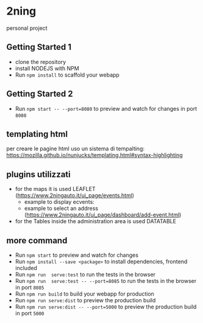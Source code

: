 # 2ning
personal project


## Getting Started 1
- clone the repository
- install NODEJS with NPM
- Run `npm install` to scaffold your webapp

## Getting Started 2
- Run `npm start -- --port=8080` to preview and watch for changes in port `8080`

## templating html
per creare le pagine html uso un sistema di tempalting:
https://mozilla.github.io/nunjucks/templating.html#syntax-highlighting
 

## plugins utilizzati
- for the maps it is used LEAFLET (https://www.2ningauto.it/ui_page/events.html)
    - example to display ecvents:
    - example to select an address (https://www.2ningauto.it/ui_page/dashboard/add-event.html)
- for the Tables inside the administration area is used DATATABLE
 
 

## more command
- Run `npm start` to preview and watch for changes
- Run `npm install --save <package>` to install dependencies, frontend included
- Run `npm run  serve:test` to run the tests in the browser
- Run `npm run  serve:test -- --port=8085` to run the tests in the browser in port `8085`
- Run `npm run build` to build your webapp for production
- Run `npm run serve:dist` to preview the production build
- Run `npm run serve:dist -- --port=5000` to preview the production build in port `5000`
 